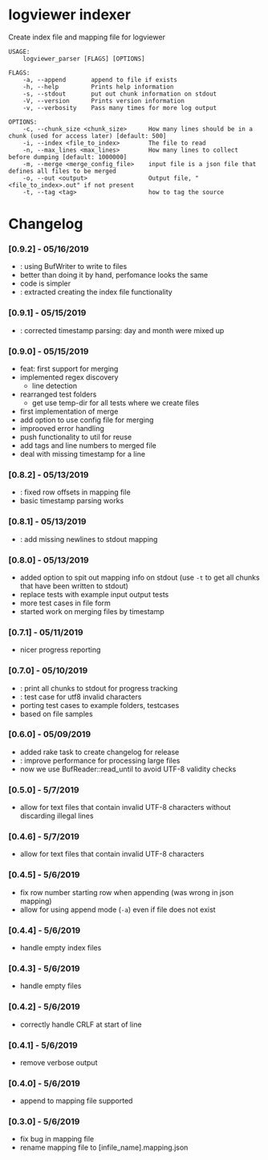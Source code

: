 # logviewer indexer

Create index file and mapping file for logviewer

```
USAGE:
    logviewer_parser [FLAGS] [OPTIONS]

FLAGS:
    -a, --append       append to file if exists
    -h, --help         Prints help information
    -s, --stdout       put out chunk information on stdout
    -V, --version      Prints version information
    -v, --verbosity    Pass many times for more log output

OPTIONS:
    -c, --chunk_size <chunk_size>      How many lines should be in a chunk (used for access later) [default: 500]
    -i, --index <file_to_index>        The file to read
    -n, --max_lines <max_lines>        How many lines to collect before dumping [default: 1000000]
    -m, --merge <merge_config_file>    input file is a json file that defines all files to be merged
    -o, --out <output>                 Output file, "<file_to_index>.out" if not present
    -t, --tag <tag>                    how to tag the source
```

# Changelog

### [0.9.2] - 05/16/2019
  * [](refactor): using BufWriter to write to files
  * better than doing it by hand, perfomance looks the same
  * code is simpler
  * [](refactor): extracted creating the index file functionality

### [0.9.1] - 05/15/2019
  * [](fix): corrected timestamp parsing: day and month were mixed up

### [0.9.0] - 05/15/2019
  * feat: first support for merging
  * implemented regex discovery
    * line detection
  * rearranged test folders
    * get use temp-dir for all tests where we create files
  * first implementation of merge
  * add option to use config file for merging
  * improoved error handling
  * push functionality to util for reuse
  * add tags and line numbers to merged file
  * deal with missing timestamp for a line

### [0.8.2] - 05/13/2019
  * [](fix): fixed row offsets in mapping file
  * basic timestamp parsing works

### [0.8.1] - 05/13/2019
  * [](fix): add missing newlines to stdout mapping

### [0.8.0] - 05/13/2019
  * added option to spit out mapping info on stdout (use `-t` to get
    all chunks that have been written to stdout)
  * replace tests with example input output tests
  * more test cases in file form
  * started work on merging files by timestamp

### [0.7.1] - 05/11/2019
  * nicer progress reporting

### [0.7.0] - 05/10/2019
  * [](feat): print all chunks to stdout for progress tracking
  * [](chore): test case for utf8 invalid characters
  * porting test cases to example folders, testcases
  * based on file samples

### [0.6.0] - 05/09/2019
  * added rake task to create changelog for release
  * [](feat): improve performance for processing large files
  * now we use BufReader::read_until to avoid UTF-8 validity checks

### [0.5.0] - 5/7/2019
  * allow for text files that contain invalid UTF-8 characters without discarding illegal lines

### [0.4.6] - 5/7/2019
  * allow for text files that contain invalid UTF-8 characters

### [0.4.5] - 5/6/2019
  * fix row number starting row when appending (was wrong in json mapping)
  * allow for using append mode (`-a`) even if file does not exist

### [0.4.4] - 5/6/2019
  * handle empty index files

### [0.4.3] - 5/6/2019
  * handle empty files

### [0.4.2] - 5/6/2019
  * correctly handle CRLF at start of line

### [0.4.1] - 5/6/2019
  * remove verbose output

### [0.4.0] - 5/6/2019
  * append to mapping file supported

### [0.3.0] - 5/6/2019
  * fix bug in mapping file
  * rename mapping file to [infile_name].mapping.json
